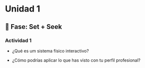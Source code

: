 # Unidad 1

## 🔎 Fase: Set + Seek

### Actividad 1

- ¿Qué es um sistema físico interactivo?

  
- ¿Cómo podrías aplicar lo que has visto con tu perfil profesional?

  
